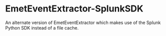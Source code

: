 # EmetEventExtractor-SplunkSDK
An alternate version of EmetEventExtractor which makes use of the Splunk Python SDK instead of a file cache.
